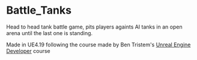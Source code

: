 # Battle_Tanks

Head to head tank battle game, pits players againts AI tanks in an open arena until the last one is standing. 

Made in UE4.19 following the course made by Ben Tristem's [Unreal Engine Developer]( http://gdev.tv/urcgithub) course
